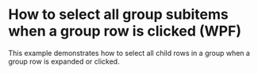 # How to select all group subitems when a group row is clicked (WPF)


<p>This example demonstrates how to select all child rows in a group when a group row is expanded or clicked.</p>

<br/>



